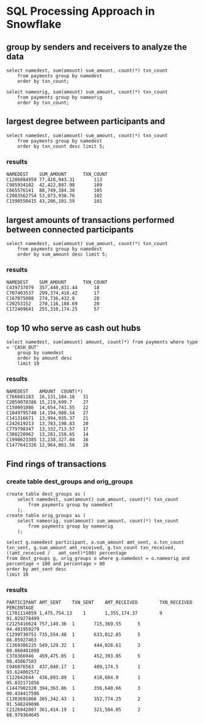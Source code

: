 # SQL Processing Approach in Snowflake

## group by senders and receivers to analyze the data 

	select namedest, sum(amount) sum_amount, count(*) txn_count 
		from payments group by namedest 
	    order by txn_count;
	    
	select nameorig, sum(amount) sum_amount, count(*) txn_count 
		from payments group by nameorig 
	    order by txn_count;
	

##  largest degree between participants and 
	select namedest, sum(amount) sum_amount, count(*) txn_count 
		from payments group by namedest 
	    order by txn_count desc limit 5;

### results
	NAMEDEST	SUM_AMOUNT		TXN_COUNT
	C1286084959	77,428,943.31		113
	C985934102	42,422,887.98		109
	C665576141	88,749,384.38		105
	C2083562754	53,073,938.76		102
	C1590550415	43,206,101.59		101



## largest amounts of transactions performed between connected participants
	select namedest, sum(amount) sum_amount, count(*) txn_count 
		from payments group by namedest 
	    order by sum_amount desc limit 5;
	
### results
	NAMEDEST	SUM_AMOUNT		TXN_COUNT
	C439737079	357,440,831.44		18
	C707403537	299,374,418.42		17
	C167875008	274,736,432.8		28
	C20253152	270,116,188.69		20
	C172409641	255,310,174.25		57


## top 10 who serve as cash out hubs
	select namedest, sum(amount) amount, count(*) from payments where type = 'CASH_OUT' 
		group by namedest
	    order by amount desc
		limit 10
### results
	NAMEDEST	AMOUNT	COUNT(*)
	C766681183	16,131,184.18	31
	C2059078386	15,219,699.7	27
	C150091086	14,654,741.55	22
	C1049795740	14,194,980.54	27
	C141316671	13,994,935.37	21
	C242619213	13,783,198.83	20
	C779798347	13,332,713.57	17
	C308220962	13,281,158.65	14
	C1990623385	13,238,327.84	16
	C1477641326	12,964,861.56	28


## Find rings of transactions
### create table dest_groups and orig_groups
	create table dest_groups as (
		select namedest, sum(amount) sum_amount, count(*) txn_count 
			from payments group by namedest
	    );
	create table orig_groups as (
		select nameorig, sum(amount) sum_amount, count(*) txn_count 
			from payments group by nameorig
	    );
	
	select g.namedest participant, o.sum_amount amt_sent, o.txn_count txn_sent, g.sum_amount amt_received, g.txn_count txn_received, ((amt_received / 	amt_sent)*100) percentage
	from dest_groups g, orig_groups o where g.namedest = o.nameorig and percentage < 100 and percentage > 80
	order by amt_sent desc
	limit 10

### results
	PARTICIPANT	AMT_SENT	TXN_SENT	AMT_RECEIVED		TXN_RECEIVED		PERCENTAGE
	C1701114059	1,475,754.13	1		1,355,174.37		9			91.829278499
	C2125416624	757,149.36	1		715,369.55		5			94.481959279
	C1299730751	735,554.48	1		633,012.85		5			86.05927463
	C1369386225	549,129.32	1		444,028.61		3			80.860481098
	C378366946	459,475.05	1		452,393.05		5			98.45867583
	C946076563	437,040.17	1		409,174.5		1			93.624002572
	C122642644	436,893.89	1		418,684.9		1			95.832171056
	C1447902328	394,363.86	1		356,640.66		3			90.434417596
	C1303691866	385,342.43	1		352,774.25		2			91.548249696
	C2126942087	361,414.19	1		321,584.05		2			88.979364645

